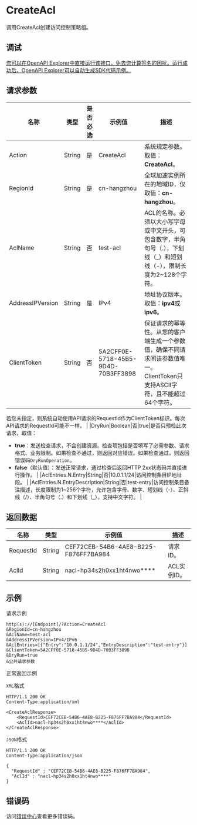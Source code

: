 # CreateAcl

调用CreateAcl创建访问控制策略组。

## 调试

[您可以在OpenAPI Explorer中直接运行该接口，免去您计算签名的困扰。运行成功后，OpenAPI Explorer可以自动生成SDK代码示例。](https://api.aliyun.com/#product=Ga&api=CreateAcl&type=RPC&version=2019-11-20)

## 请求参数

|名称|类型|是否必选|示例值|描述|
|--|--|----|---|--|
|Action|String|是|CreateAcl|系统规定参数。取值：**CreateAcl**。 |
|RegionId|String|是|cn-hangzhou|全球加速实例所在的地域ID，仅取值：**cn-hangzhou**。 |
|AclName|String|否|test-acl|ACL的名称。必须以大小写字母或中文开头，可包含数字，半角句号（.），下划线（\_）和短划线（-），限制长度为2~128个字符。 |
|AddressIPVersion|String|是|IPv4|地址协议版本。取值：**ipv4**或**ipv6**。 |
|ClientToken|String|否|5A2CFF0E-5718-45B5-9D4D-70B3FF3898|保证请求的幂等性。从您的客户端生成一个参数值，确保不同请求间该参数值唯一。ClientToken只支持ASCII字符，且不能超过64个字符。

 若您未指定，则系统自动使用API请求的RequestId作为ClientToken标识。每次API请求的RequestId可能不一样。 |
|DryRun|Boolean|否|true|是否只预检此次请求，取值：

 -   **true**：发送检查请求，不会创建资源。检查项包括是否填写了必需参数、请求格式、业务限制。如果检查不通过，则返回对应错误。如果检查通过，则返回错误码`DryRunOperation`。
-   **false**（默认值）：发送正常请求，通过检查后返回HTTP 2xx状态码并直接进行操作。 |
|AclEntries.N.Entry|String|否|10.0.1.1/24|访问控制条目IP地址段。 |
|AclEntries.N.EntryDescription|String|否|test-entry|访问控制条目备注描述，长度限制为1~256个字符，允许包含字母、数字、短划线（-）、正斜线（/）、半角句号（.）和下划线（\_），支持中文字符。 |

## 返回数据

|名称|类型|示例值|描述|
|--|--|---|--|
|RequestId|String|CEF72CEB-54B6-4AE8-B225-F876FF7BA984|请求ID。 |
|AclId|String|nacl-hp34s2h0xx1ht4nwo\*\*\*\*|ACL实例ID。 |

## 示例

请求示例

```
http(s)://[Endpoint]/?Action=CreateAcl
&RegionId=cn-hangzhou
&AclName=test-acl
&AddressIPVersion=IPv4/IPv6
&AclEntries=[{"Entry":"10.0.1.1/24","EntryDescription":"test-entry"}]
&ClientToken=5A2CFF0E-5718-45B5-9D4D-70B3FF3898
&DryRun=true
&公共请求参数
```

正常返回示例

`XML`格式

```
HTTP/1.1 200 OK
Content-Type:application/xml

<CreateAclResponse>
    <RequestId>CEF72CEB-54B6-4AE8-B225-F876FF7BA984</RequestId>
    <AclId>nacl-hp34s2h0xx1ht4nwo****</AclId>
</CreateAclResponse>
```

`JSON`格式

```
HTTP/1.1 200 OK
Content-Type:application/json

{
  "RequestId" : "CEF72CEB-54B6-4AE8-B225-F876FF7BA984",
  "AclId" : "nacl-hp34s2h0xx1ht4nwo****"
}
```

## 错误码

访问[错误中心](https://error-center.alibabacloud.com/status/product/Ga)查看更多错误码。

